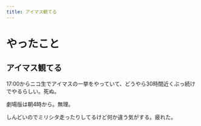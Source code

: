 ```yaml
---
title: アイマス観てる
---
```


# やったこと

## アイマス観てる

17:00からニコ生でアイマスの一挙をやっていて、どうやら30時間近くぶっ続けでやるらしい。死ぬ。

劇場版は朝4時から。無理。

しんどいのでミリシタ走ったりしてるけど何か違う気がする。疲れた。
